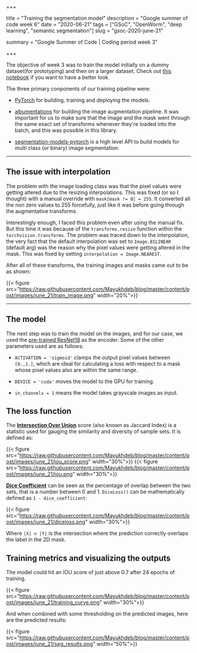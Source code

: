 +++


title = "Training the segmentation model"
description = "Google summer of code week 6"
date = "2020-06-21"
tags = ["GSoC", "OpenWorm", "deep learning", "semantic segmentation"]
slug = "gsoc-2020-june-21"

summary = "Google Summer of Code | Coding period week 3"


+++

The objective of week 3 was to train the model initially on a dummy dataset(for prototyping) and then on a larger dataset. Check out [this notebook](https://nbviewer.jupyter.org/github/devoworm/GSoC-2020/blob/master/Pre-trained%20Models%20%28DevLearning%29/notebooks/embryo_segmentation/train_segmentation_model.ipynb) if you want to have a better look. 

The three primary conponents of our training pipeline were:

* [PyTorch](https://pytorch.org/) for building, training and deploying the models. 

* [albumentations](https://github.com/albumentations-team/albumentations) for building the image augmentation pipeline. It was important for us to make sure that the image and the mask went through the same exact set of transforms whenever they're loaded into the batch, and this was possible in this library. 

* [segmentation-models-pytorch](https://github.com/qubvel/segmentation_models.pytorch) is a high level API to build models for multi class (or binary) image segmentation.

---
## The issue with interpolation

The problem with the image loading class was that the pixel values were getting altered due to the resizing interpolations. This was fixed (or so I thought) with a manual override with `mask[mask != 0] = 255`. It converted all the non zero values to 255 forcefully, just like it was before going through the augmentative transforms. 

Interestingly enough, I faced this problem even after using the manual fix. But this time it was because of the `transforms.resize` function within the `torchvision.transforms`. The problem was traced down to the interpolation, the very fact that the default interpolation was set to `Image.BILINEAR` (default arg) was the reason why the pixel values were getting altered in the mask. This was fixed by setting `interpolation = Image.NEAREST`.

After all of these transforms, the training images and masks came out to be as shown:

{{< figure src="https://raw.githubusercontent.com/Mayukhdeb/blog/master/content/post/images/june_21/train_image.png" width="20%">}}

---

## The model

The next step was to train the model on the images, and for our case, we used the [pre-trained ResNet18](https://supervise.ly/explore/models/res-net-18-image-net-2717/overview) as the encoder. Some of the other parameters used are as follows:
 
 * `ACTIVATION = 'sigmoid'` clamps the output pixel values between `[0.,1.]`, which are ideal for calculating a loss with respect to a mask whose pixel values also are within the same range. 

 * `DEVICE = 'cuda'` moves the model to the GPU for training.

 * `in_channels = 1` means the model takes grayscale images as input.

## The loss function 

The [**Intersection Over Union**](https://en.wikipedia.org/wiki/IOU) score (also known as Jaccard Index) is a statistic used for gauging the similarity and diversity of sample sets. It is defined as:

{{< figure src="https://raw.githubusercontent.com/Mayukhdeb/blog/master/content/post/images/june_21/iou_score.png" width="30%">}}
{{< figure src="https://raw.githubusercontent.com/Mayukhdeb/blog/master/content/post/images/june_21/iou.png" width="30%">}}

 [**Dice Coefficient**](https://en.wikipedia.org/wiki/S%C3%B8rensen%E2%80%93Dice_coefficient) can be seen as the percentage of overlap between the two sets, that is a number between 0 and 1. `DiceLoss()` can be mathematically defined as  `1 - dice_coefficient`:

{{< figure src="https://raw.githubusercontent.com/Mayukhdeb/blog/master/content/post/images/june_21/diceloss.png" width="30%">}}

Where `|X| ∩ |Y|`  is the intersection where the prediction correctly overlaps the label in the 2D mask. 

## Training metrics and visualizing the outputs

The model could hit an IOU score of just above 0.7 after 24 epochs of training. 

{{< figure src="https://raw.githubusercontent.com/Mayukhdeb/blog/master/content/post/images/june_21/training_curve.png" width="30%">}}

And when combined with some thresholding on the predicted images, here are the predicted results:

{{< figure src="https://raw.githubusercontent.com/Mayukhdeb/blog/master/content/post/images/june_21/seg_results.png" width="50%">}}




